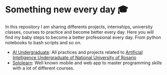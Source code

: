 # Something new every day 🎓
In this repository I am sharing differents projects, internships, university classes, courses to practice and become better every day. Here you will find my baby steps to become a better professional every day. From python notebooks to bash scripts and so on.
- [AI Undergraduate](https://github.com/agusle/something_new_everyday/tree/master/AI_Undergraduate): All practices and projects related to [Artificial Intelligence Undergraduate of National University of Rosario](https://web.fceia.unr.edu.ar/es/carreras/carreras-de-pregrado/2165-tecnicatura-universitaria-en-inteligencia-artificial.html)
- [Sololearn](https://www.sololearn.com/profile/24666598): Well known mobile and web app to master programming skills with a lot of different courses.
